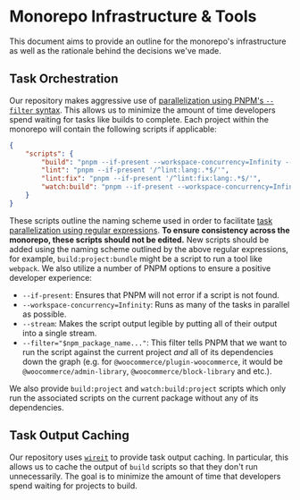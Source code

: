 # Monorepo Infrastructure & Tools

This document aims to provide an outline for the monorepo's infrastructure as well as the rationale behind the decisions we've made.

## Task Orchestration

Our repository makes aggressive use of [parallelization using PNPM's `--filter` syntax](https://pnpm.io/filtering). This allows us to minimize the amount of time developers spend waiting for tasks like builds to complete. Each project within the monorepo will contain the following scripts if applicable:

```json
{
	"scripts": {
		"build": "pnpm --if-present --workspace-concurrency=Infinity --stream --filter=\"$npm_package_name...\" '/^build:project:.*$/'",
		"lint": "pnpm --if-present '/^lint:lang:.*$/'",
		"lint:fix": "pnpm --if-present '/^lint:fix:lang:.*$/'",
		"watch:build": "pnpm --if-present --workspace-concurrency=Infinity --filter=\"$npm_package_name...\" --parallel '/^watch:build:project:.*$/'",
	}
}
```

These scripts outline the naming scheme used in order to facilitate [task parallelization using regular expressions](https://pnpm.io/cli/run#running-multiple-scripts). **To ensure consistency across the monorepo, these scripts should not be edited.** New scripts should be added using the naming scheme outlined by the above regular expressions, for example, `build:project:bundle` might be a script to run a tool like `webpack`. We also utilize a number of PNPM options to ensure a positive developer experience:

- `--if-present`: Ensures that PNPM will not error if a script is not found.
- `--workspace-concurrency=Infinity`: Runs as many of the tasks in parallel as possible.
- `--stream`: Makes the script output legible by putting all of their output into a single stream.
- `--filter="$npm_package_name..."`: This filter tells PNPM that we want to run the script against the current project _and_ all of its dependencies down the graph (e.g. for `@woocommerce/plugin-woocommerce`, it would be `@woocommerce/admin-library`, `@woocommerce/block-library` and etc.).

We also provide `build:project` and `watch:build:project` scripts which only run the associated scripts on the current package without any of its dependencies.

## Task Output Caching

Our repository uses [`wireit`](https://github.com/google/wireit) to provide task output caching. In particular, this allows us to cache the output of `build` scripts so that they don't run unnecessarily. The goal is to minimize the amount of time that developers spend waiting for projects to build.
